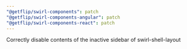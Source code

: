 ```yaml
---
"@getflip/swirl-components": patch
"@getflip/swirl-components-angular": patch
"@getflip/swirl-components-react": patch
---
```


Correctly disable contents of the inactive sidebar of swirl-shell-layout
